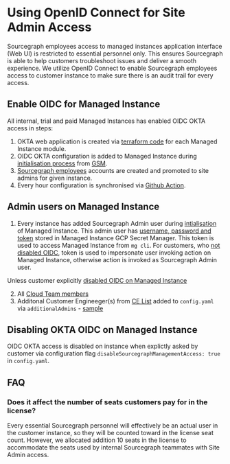 # Using OpenID Connect for Site Admin Access

Sourcegraph employees access to managed instances application interface (Web UI) is restricted to essential personnel only. This ensures Sourcegraph is able to help customers troubleshoot issues and deliver a smooth experience. We utilize OpenID Connect to enable Sourcegraph employees access to customer instance to make sure there is an audit trail for every access.

## Enable OIDC for Managed Instance

All internal, trial and paid Managed Instances has enabled OIDC OKTA access in steps:

1. OKTA web application is created via [terraform code](https://github.com/sourcegraph/deploy-sourcegraph-managed/blob/main/modules/terraform-managed-instance-new/security.tf#L13) for each Managed Instance module.
2. OIDC OKTA configuration is added to Managed Instance during [initialisation process](https://github.com/sourcegraph/deploy-sourcegraph-managed/blob/main/.github/workflows/mi_create.yml#L179) from [GSM](https://github.com/sourcegraph/deploy-sourcegraph-managed/blob/main/modules/terraform-managed-instance-new/security.tf#L32).
3. [Sourcegraph employees](#admin-users-on-managed-instance) accounts are created and promoted to site admins for given instance.
4. Every hour configuration is synchronised via [Github Action](https://github.com/sourcegraph/deploy-sourcegraph-managed/blob/main/.github/workflows/sync_instance_config.yml#L71).

## Admin users on Managed Instance

1. Every instance has added Sourcegraph Admin user during [intialisation](https://github.com/sourcegraph/deploy-sourcegraph-managed/blob/7e9066e537b02feb6013585d443fc27514b71a71/util/cmd/mg_init_instance.go#L51) of Managed Instance. This admin user has [username, password and token](https://github.com/sourcegraph/deploy-sourcegraph-managed/blob/36db9bb65ec72ffa470752461b82c6999c00b969/util/pkg/config/config.go#L47) stored in Managed Instance GCP Secret Manager. This token is used to access Managed Instance from `mg cli`. For customers, who [not disabled OIDC](#disabling-okta-oidc-on-managed-instance), token is used to impersonate user invoking action on Managed Instance, otherwise action is invoked as Sourcegraph Admin user.

Unless customer explicitly [disabled OIDC on Managed Instance](#disabling-okta-oidc-on-managed-instance)

2. All [Cloud Team members](https://github.com/sourcegraph/infrastructure/blob/main/security/managed-instance-okta/variables.tf#L1)
3. Additonal Customer Engineeger(s) from [CE List](https://github.com/sourcegraph/infrastructure/blob/main/security/managed-instance-okta/variables.tf#L13) added to `config.yaml` via `additionalAdmins` - [sample](https://github.com/sourcegraph/deploy-sourcegraph-managed/blob/7e9066e537b02feb6013585d443fc27514b71a71/addepar/config.yaml#L5)

## Disabling OKTA OIDC on Managed Instance

OIDC OKTA access is disabled on instance when explictly asked by customer via configuration flag `disableSourcegraphManagementAccess: true` in `config.yaml`.

## FAQ

### Does it affect the number of seats customers pay for in the license?

Every essential Sourcegraph personnel will effectively be an actual user in the customer instance, so they will be counted toward in the license seat count. However, we allocated addition 10 seats in the license to accommodate the seats used by internal Sourcegraph teammates with Site Admin access.
